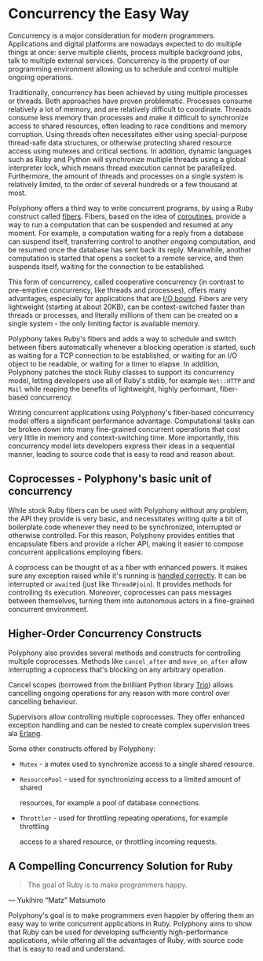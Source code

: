 # Concurrency the Easy Way

Concurrency is a major consideration for modern programmers. Applications and digital platforms are nowadays expected to do multiple things at once: serve multiple clients, process multiple background jobs, talk to multiple external services. Concurrency is the property of our programming environment allowing us to schedule and control multiple ongoing operations.

Traditionally, concurrency has been achieved by using multiple processes or threads. Both approaches have proven problematic. Processes consume relatively a lot of memory, and are relatively difficult to coordinate. Threads consume less memory than processes and make it difficult to synchronize access to shared resources, often leading to race conditions and memory corruption. Using threads often necessitates either using special-purpose thread-safe data structures, or otherwise protecting shared resource access using mutexes and critical sections. In addition, dynamic languages such as Ruby and Python will synchronize multiple threads using a global interpreter lock, which means thread execution cannot be parallelized. Furthermore, the amount of threads and processes on a single system is relatively limited, to the order of several hundreds or a few thousand at most.

Polyphony offers a third way to write concurrent programs, by using a Ruby construct called [fibers](https://ruby-doc.org/core-2.6.5/Fiber.html). Fibers, based on the idea of [coroutines](https://en.wikipedia.org/wiki/Coroutine), provide a way to run a computation that can be suspended and resumed at any moment. For example, a computation waiting for a reply from a database can suspend itself, transferring control to another ongoing computation, and be resumed once the database has sent back its reply. Meanwhile, another computation is started that opens a socket to a remote service, and then suspends itself, waiting for the connection to be established.

This form of concurrency, called cooperative concurrency \(in contrast to pre-emptive concurrency, like threads and processes\), offers many advantages, especially for applications that are [I/O bound](https://en.wikipedia.org/wiki/I/O_bound). Fibers are very lightweight \(starting at about 20KB\), can be context-switched faster than threads or processes, and literally millions of them can be created on a single system - the only limiting factor is available memory.

Polyphony takes Ruby's fibers and adds a way to schedule and switch between fibers automatically whenever a blocking operation is started, such as waiting for a TCP connection to be established, or waiting for an I/O object to be readable, or waiting for a timer to elapse. In addition, Polyphony patches the stock Ruby classes to support its concurrency model, letting developers use all of Ruby's stdlib, for example `Net::HTTP` and `Mail` while reaping the benefits of lightweight, highly performant, fiber-based concurrency.

Writing concurrent applications using Polyphony's fiber-based concurrency model offers a significant performance advantage. Computational tasks can be broken down into many fine-grained concurrent operations that cost very little in memory and context-switching time. More importantly, this concurrency model lets developers express their ideas in a sequential manner, leading to source code that is easy to read and reason about.

## Coprocesses - Polyphony's basic unit of concurrency

While stock Ruby fibers can be used with Polyphony without any problem, the API they provide is very basic, and necessitates writing quite a bit of boilerplate code whenever they need to be synchronized, interrupted or otherwise controlled. For this reason, Polyphony provides entities that encapsulate fibers and provide a richer API, making it easier to compose concurrent applications employing fibers.

A coprocess can be thought of as a fiber with enhanced powers. It makes sure any exception raised while it's running is [handled correctly](exception-handling.md). It can be interrupted or `await`ed \(just like `Thread#join`\). It provides methods for controlling its execution. Moreover, coprocesses can pass messages between themselves, turning them into autonomous actors in a fine-grained concurrent environment.

## Higher-Order Concurrency Constructs

Polyphony also provides several methods and constructs for controlling multiple coprocesses. Methods like `cancel_after` and `move_on_after` allow interrupting a coprocess that's blocking on any arbitrary operation.

Cancel scopes \(borrowed from the brilliant Python library [Trio](https://trio.readthedocs.io/en/stable/)\) allows cancelling ongoing operations for any reason with more control over cancelling behaviour.

Supervisors allow controlling multiple coprocesses. They offer enhanced exception handling and can be nested to create complex supervision trees ala [Erlang](https://adoptingerlang.org/docs/development/supervision_trees/).

Some other constructs offered by Polyphony:

* `Mutex` - a mutex used to synchronize access to a single shared resource.
* `ResourcePool` - used for synchronizing access to a limited amount of shared 

  resources, for example a pool of database connections.

* `Throttler` - used for throttling repeating operations, for example throttling

  access to a shared resource, or throttling incoming requests.

## A Compelling Concurrency Solution for Ruby

> The goal of Ruby is to make programmers happy.

— Yukihiro “Matz” Matsumoto

Polyphony's goal is to make programmers even happier by offering them an easy way to write concurrent applications in Ruby. Polyphony aims to show that Ruby can be used for developing sufficiently high-performance applications, while offering all the advantages of Ruby, with source code that is easy to read and understand.

